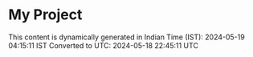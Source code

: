 # My Project

This content is dynamically generated in Indian Time (IST): 2024-05-19 04:15:11 IST
Converted to UTC: 2024-05-18 22:45:11 UTC
